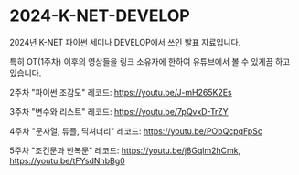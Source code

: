 # 2024-K-NET-DEVELOP
2024년 K-NET 파이썬 세미나 DEVELOP에서 쓰인 발표 자료입니다.

특히 OT(1주차) 이후의 영상들을 링크 소유자에 한하여 유튜브에서 볼 수 있게끔 하고 있습니다.

2주차 "파이썬 조감도" 레코드: https://youtu.be/J-mH265K2Es

3주차 "변수와 리스트" 레코드: https://youtu.be/7pQvxD-TrZY

4주차 "문자열, 튜플, 딕셔너리" 레코드: https://youtu.be/PObQcpqFpSc

5주차 "조건문과 반복문" 레코드: https://youtu.be/j8Gqlm2hCmk, https://youtu.be/tFYsdNhbBg0
